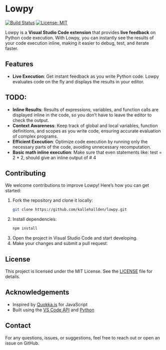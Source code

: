 # Lowpy

[![Build Status](https://img.shields.io/github/workflow/status/kallehallden/lowpy/CI)](https://github.com/kallehallden/lowpy/actions)
[![License: MIT](https://img.shields.io/badge/License-MIT-blue.svg)](https://opensource.org/licenses/MIT)

Lowpy is a **Visual Studio Code extension** that provides **live feedback** on Python code execution. With Lowpy, you can instantly see the results of your code execution inline, making it easier to debug, test, and iterate faster.

## Features 

- **Live Execution**: Get instant feedback as you write Python code. Lowpy evaluates code on the fly and displays the results in your editor.

## TODO:
- **Inline Results**: Results of expressions, variables, and function calls are displayed inline in the code, so you don’t have to leave the editor to check the output.
- **Context Awareness**: Keep track of global and local variables, function definitions, and scopes as you write code, ensuring accurate evaluation of complex programs.
- **Efficient Execution**: Optimize code execution by running only the necessary parts of the code, avoiding unnecessary recomputation.
- **Basic math inline execution**: Make sure that even statements like: test = 2 * 2, should give an inline output of # 4

## Contributing

We welcome contributions to improve Lowpy! Here’s how you can get started:

1. Fork the repository and clone it locally:
   ```bash
   git clone https://github.com/kallehallden/lowpy.git
   ```
2. Install dependencies:
   ```bash
   npm install
   ```
3. Open the project in Visual Studio Code and start developing.
4. Make your changes and submit a pull request.

## License

This project is licensed under the MIT License. See the [LICENSE](./LICENSE) file for details.

## Acknowledgements

- Inspired by [Quokka.js](https://quokkajs.com/) for JavaScript
- Built using the [VS Code API](https://code.visualstudio.com/api) and [Python](https://www.python.org/)

## Contact

For any questions, issues, or suggestions, feel free to reach out or open an issue on GitHub.


